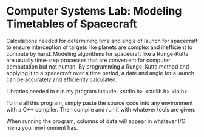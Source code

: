 # Computer Systems Lab: Modeling Timetables of Spacecraft
Calculations needed for determining time and angle of launch for spacecraft to ensure interception of targets like planets are 
complex and inefficient to compute by hand. Modeling algorithms for spacecraft like a Runge-Kutta are usually time-step processes that 
are convenient for computer computation but not human. By programming a Runge-Kutta method and applying it to a spacecraft over a time 
period, a date and angle for a launch can be accurately and efficiently calculated.

Libraries needed to run my program include:
<stdio.h> <stdlib.h> <io.h> <fstream> <iostream> <vector> <string> <cmath>




To install this program, simply paste the source code into any environment with a C++ compiler. Then compile and run it with whatever
tools are given.

When running the program, columns of data will appear in whatever I/O menu your environment has.
